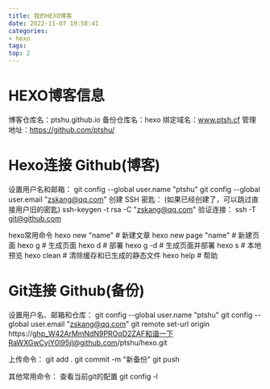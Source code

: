```yaml
---
title: 我的HEXO博客
date: 2022-11-07 19:58:41
categories: 
- hexo
tags:
top: 2
---
```

#  HEXO博客信息
博客仓库名：ptshu.github.io
备份仓库名：hexo
绑定域名：www.ptsh.cf
管理地址：https://github.com/ptshu/
#  Hexo连接 Github(博客)
<!--more-->
设置用户名和邮箱：
git config --global user.name "ptshu"
git config --global user.email "zskang@qq.com"
创建 SSH 密匙：
(如果已经创建了，可以跳过直接用户旧的密匙)
ssh-keygen -t rsa -C  "zskang@qq.com"
验证连接：
ssh -T git@github.com

hexo常用命令
hexo new "name"       # 新建文章
hexo new page "name"  # 新建页面
hexo g                # 生成页面
hexo d                # 部署
hexo g -d             # 生成页面并部署
hexo s                # 本地预览
hexo clean            # 清除缓存和已生成的静态文件
hexo help             # 帮助


#  Git连接 Github(备份)
设置用户名、邮箱和仓库：
git config --global user.name "ptshu"
git config --global user.email "zskang@qq.com"
git remote set-url origin https://ghp_W42ArMmNdN9PROqD2ZAF和谐一下RaWXGwCyiY0l95jI@github.com/ptshu/hexo.git

上传命令：
git add .
git commit -m "新备份"
git push

其他常用命令：
查看当前git的配置
git config -l 
